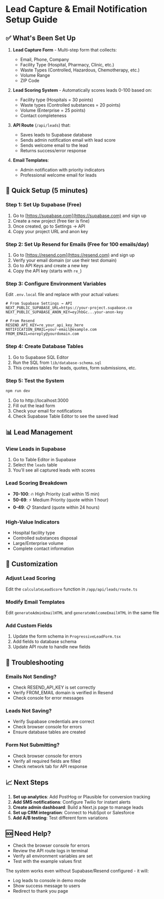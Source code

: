 # Lead Capture & Email Notification Setup Guide

## ✅ What's Been Set Up

1. **Lead Capture Form** - Multi-step form that collects:
   - Email, Phone, Company
   - Facility Type (Hospital, Pharmacy, Clinic, etc.)
   - Waste Types (Controlled, Hazardous, Chemotherapy, etc.)
   - Volume Range
   - ZIP Code

2. **Lead Scoring System** - Automatically scores leads 0-100 based on:
   - Facility type (Hospitals = 30 points)
   - Waste types (Controlled substances = 20 points)
   - Volume (Enterprise = 25 points)
   - Contact completeness

3. **API Route** (`/api/leads`) that:
   - Saves leads to Supabase database
   - Sends admin notification email with lead score
   - Sends welcome email to the lead
   - Returns success/error response

4. **Email Templates**:
   - Admin notification with priority indicators
   - Professional welcome email for leads

## 🚀 Quick Setup (5 minutes)

### Step 1: Set Up Supabase (Free)

1. Go to [https://supabase.com](https://supabase.com) and sign up
2. Create a new project (free tier is fine)
3. Once created, go to Settings → API
4. Copy your project URL and anon key

### Step 2: Set Up Resend for Emails (Free for 100 emails/day)

1. Go to [https://resend.com](https://resend.com) and sign up
2. Verify your email domain (or use their test domain)
3. Go to API Keys and create a new key
4. Copy the API key (starts with `re_`)

### Step 3: Configure Environment Variables

Edit `.env.local` file and replace with your actual values:

```env
# From Supabase Settings → API
NEXT_PUBLIC_SUPABASE_URL=https://your-project.supabase.co
NEXT_PUBLIC_SUPABASE_ANON_KEY=eyJhbGc...your-anon-key

# From Resend
RESEND_API_KEY=re_your_api_key_here
NOTIFICATION_EMAIL=your-email@example.com
FROM_EMAIL=noreply@yourdomain.com
```

### Step 4: Create Database Tables

1. Go to Supabase SQL Editor
2. Run the SQL from `lib/database-schema.sql`
3. This creates tables for leads, quotes, form submissions, etc.

### Step 5: Test the System

```bash
npm run dev
```

1. Go to http://localhost:3000
2. Fill out the lead form
3. Check your email for notifications
4. Check Supabase Table Editor to see the saved lead

## 📊 Lead Management

### View Leads in Supabase
1. Go to Table Editor in Supabase
2. Select the `leads` table
3. You'll see all captured leads with scores

### Lead Scoring Breakdown
- **70-100**: 🔥 High Priority (call within 15 min)
- **50-69**: ⚡ Medium Priority (quote within 1 hour)
- **0-49**: 📋 Standard (quote within 24 hours)

### High-Value Indicators
- Hospital facility type
- Controlled substances disposal
- Large/Enterprise volume
- Complete contact information

## 🔧 Customization

### Adjust Lead Scoring
Edit the `calculateLeadScore` function in `/app/api/leads/route.ts`

### Modify Email Templates
Edit `generateAdminEmailHTML` and `generateWelcomeEmailHTML` in the same file

### Add Custom Fields
1. Update the form schema in `ProgressiveLeadForm.tsx`
2. Add fields to database schema
3. Update API route to handle new fields

## 🐛 Troubleshooting

### Emails Not Sending?
- Check RESEND_API_KEY is set correctly
- Verify FROM_EMAIL domain is verified in Resend
- Check console for error messages

### Leads Not Saving?
- Verify Supabase credentials are correct
- Check browser console for errors
- Ensure database tables are created

### Form Not Submitting?
- Check browser console for errors
- Verify all required fields are filled
- Check network tab for API response

## 📈 Next Steps

1. **Set up analytics**: Add PostHog or Plausible for conversion tracking
2. **Add SMS notifications**: Configure Twilio for instant alerts
3. **Create admin dashboard**: Build a Next.js page to manage leads
4. **Set up CRM integration**: Connect to HubSpot or Salesforce
5. **Add A/B testing**: Test different form variations

## 🆘 Need Help?

- Check the browser console for errors
- Review the API route logs in terminal
- Verify all environment variables are set
- Test with the example values first

The system works even without Supabase/Resend configured - it will:
- Log leads to console in demo mode
- Show success message to users
- Redirect to thank you page